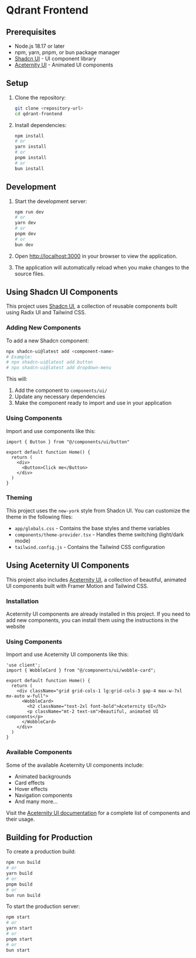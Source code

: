 # Qdrant Frontend

## Prerequisites

- Node.js 18.17 or later
- npm, yarn, pnpm, or bun package manager
- [Shadcn UI](https://ui.shadcn.com/) - UI component library
- [Aceternity UI](https://ui.aceternity.com/) - Animated UI components

## Setup

1. Clone the repository:
   ```bash
   git clone <repository-url>
   cd qdrant-frontend
   ```

2. Install dependencies:
   ```bash
   npm install
   # or
   yarn install
   # or
   pnpm install
   # or
   bun install
   ```

## Development

1. Start the development server:
   ```bash
   npm run dev
   # or
   yarn dev
   # or
   pnpm dev
   # or
   bun dev
   ```

2. Open [http://localhost:3000](http://localhost:3000) in your browser to view the application.

3. The application will automatically reload when you make changes to the source files.

## Using Shadcn UI Components

This project uses [Shadcn UI](https://ui.shadcn.com/), a collection of reusable components built using Radix UI and Tailwind CSS.

### Adding New Components

To add a new Shadcn component:

```bash
npx shadcn-ui@latest add <component-name>
# Example:
# npx shadcn-ui@latest add button
# npx shadcn-ui@latest add dropdown-menu
```

This will:
1. Add the component to `components/ui/`
2. Update any necessary dependencies
3. Make the component ready to import and use in your application

### Using Components

Import and use components like this:

```tsx
import { Button } from "@/components/ui/button"

export default function Home() {
  return (
    <div>
      <Button>Click me</Button>
    </div>
  )
}
```

### Theming

This project uses the `new-york` style from Shadcn UI. You can customize the theme in the following files:
- `app/globals.css` - Contains the base styles and theme variables
- `components/theme-provider.tsx` - Handles theme switching (light/dark mode)
- `tailwind.config.js` - Contains the Tailwind CSS configuration

## Using Aceternity UI Components

This project also includes [Aceternity UI](https://ui.aceternity.com/), a collection of beautiful, animated UI components built with Framer Motion and Tailwind CSS.

### Installation

Aceternity UI components are already installed in this project. If you need to add new components, you can install them using the instructions in the website


### Using Components

Import and use Aceternity UI components like this:

```tsx
'use client';
import { WobbleCard } from "@/components/ui/wobble-card";

export default function Home() {
  return (
    <div className="grid grid-cols-1 lg:grid-cols-3 gap-4 max-w-7xl mx-auto w-full">
      <WobbleCard>
        <h2 className="text-2xl font-bold">Aceternity UI</h2>
        <p className="mt-2 text-sm">Beautiful, animated UI components</p>
      </WobbleCard>
    </div>
  )
}
```

### Available Components

Some of the available Aceternity UI components include:
- Animated backgrounds
- Card effects
- Hover effects
- Navigation components
- And many more...

Visit the [Aceternity UI documentation](https://ui.aceternity.com/docs) for a complete list of components and their usage.

## Building for Production

To create a production build:

```bash
npm run build
# or
yarn build
# or
pnpm build
# or
bun run build
```

To start the production server:

```bash
npm start
# or
yarn start
# or
pnpm start
# or
bun start
```
